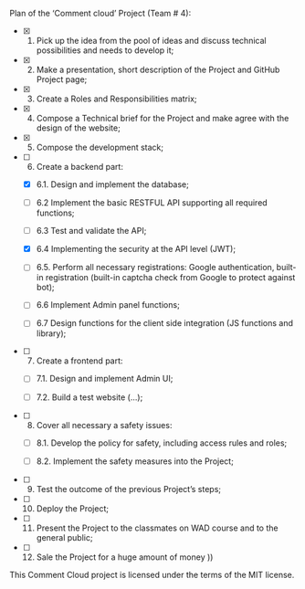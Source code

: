 Plan of the ‘Comment cloud’ Project (Team # 4):
- [x] 1.	Pick up the idea from the pool of ideas and discuss technical possibilities  and needs to develop it;
- [x] 2.	Make a presentation, short description of the Project and GitHub Project page;
- [x] 3.	Create a Roles and Responsibilities matrix; 
- [x] 4.	Compose a Technical brief for the Project and make agree with the design of the website;
- [x] 5.	Compose the development stack;
- [ ] 6.	Create a backend part:

    - [x]   6.1. Design and implement the database;

    - [ ]   6.2 Implement the basic RESTFUL API supporting all required functions;

    - [ ]   6.3 Test and validate the API;

    - [x]   6.4 Implementing the security at the API level (JWT);

    - [ ]  6.5. Perform all necessary registrations: Google authentication, built-in registration (built-in captcha check from Google to protect against bot);

    - [ ]   6.6 Implement Admin panel functions;

    - [ ]   6.7 Design functions for the client side integration (JS functions and library);

- [ ] 7.   Create a frontend part:

    - [ ]   7.1. Design and implement Admin UI;    

    - [ ]   7.2. Build a test website (...);
    
- [ ] 8.  Cover all necessary a safety issues:
   
    - [ ]   8.1. Develop the policy for safety, including access rules and roles;   

    - [ ]   8.2. Implement the safety measures into the Project;
         
- [ ] 9.  Test the outcome of the previous Project’s steps;
   
- [ ] 10. Deploy the Project;
- [ ] 11. Present the Project to the classmates on WAD course and to the general public;
- [ ] 12. Sale the Project for a huge amount of money ))

This Comment Cloud project is licensed under the terms of the MIT license.
